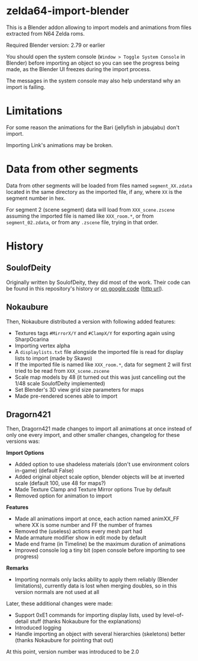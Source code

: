 # zelda64-import-blender

This is a Blender addon allowing to import models and animations from files extracted from N64 Zelda roms.

Required Blender version: 2.79 or earlier

You should open the system console (`Window > Toggle System Console` in Blender) before importing an object so you can see the progress being made, as the Blender UI freezes during the import process.

The messages in the system console may also help understand why an import is failing.

# Limitations

For some reason the animations for the Bari (jellyfish in jabujabu) don't import.

Importing Link's animations may be broken.

# Data from other segments

Data from other segments will be loaded from files named `segment_XX.zdata` located in the same directory as the imported file, if any, where `XX` is the segment number in hex.

For segment 2 (scene segment) data will load from `XXX_scene.zscene` assuming the imported file is named like `XXX_room.*`, or from `segment_02.zdata`, or from any `.zscene` file, trying in that order.

# History

## SoulofDeity

Originally written by SoulofDeity, they did most of the work. Their code can be found in this repository's history or 
[on google code](https://code.google.com/archive/p/sods-blender-plugins/)
([http url](http://code.google.com/archive/p/sods-blender-plugins/)).

## Nokaubure

Then, Nokaubure distributed a version with following added features:
- Textures tags `#MirrorX/Y` and `#ClampX/Y` for exporting again using SharpOcarina
- Importing vertex alpha
- A `displaylists.txt` file alongside the imported file is read for display lists to import (made by Skawo)
- If the imported file is named like `XXX_room.*`, data for segment 2 will first tried to be read from `XXX_scene.zscene`
- Scale map models by 48 (it turned out this was just cancelling out the 1/48 scale SoulofDeity implemented)
- Set Blender's 3D view grid size parameters for maps
- Made pre-rendered scenes able to import

## Dragorn421

Then, Dragorn421 made changes to import all animations at once instead of only one every import, and other smaller changes, changelog for these versions was:

**Import Options**
- Added option to use shadeless materials (don't use environment colors in-game) (default False)
- Added original object scale option, blender objects will be at inverted scale (default 100, use 48 for maps?)
- Made Texture Clamp and Texture Mirror options True by default
- Removed option for animation to import

**Features**
- Made all animations import at once, each action named animXX_FF where XX is some number and FF the number of frames
- Removed the (useless) actions every mesh part had
- Made armature modifier show in edit mode by default
- Made end frame (in Timeline) be the maximum duration of animations
- Improved console log a tiny bit (open console before importing to see progress)

**Remarks**
- Importing normals only lacks ability to apply them reliably (Blender limitations), currently data is lost when merging doubles, so in this version normals are not used at all

Later, these additional changes were made:
- Support 0xE1 commands for importing display lists, used by level-of-detail stuff (thanks Nokaubure for the explanations)
- Introduced logging
- Handle importing an object with several hierarchies (skeletons) better (thanks Nokaubure for pointing that out)

At this point, version number was introduced to be 2.0
